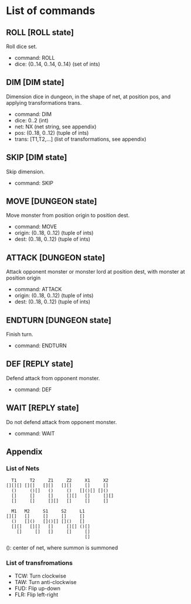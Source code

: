 # List of commands

## ROLL [ROLL state]
Roll dice set.
- command: ROLL
- dice:    {0..14, 0..14, 0..14} (set of ints)

## DIM [DIM state]
Dimension dice in dungeon, in the shape of net, at position
pos, and applying transformations trans.
- command: DIM
- dice:    0..2 (int)
- net:     NX (net string, see appendix)
- pos:     (0..18, 0..12) (tuple of ints)
- trans:   [T1,T2,...] (list of transformations, see appendix)

## SKIP [DIM state]
Skip dimension.
- command: SKIP

## MOVE [DUNGEON state]
Move monster from position origin to position dest.
- command: MOVE
- origin:  (0..18, 0..12) (tuple of ints)
- dest:    (0..18, 0..12) (tuple of ints)

## ATTACK [DUNGEON state]
Attack opponent monster or monster lord at position dest, 
with monster at position origin
- command: ATTACK
- origin:  (0..18, 0..12) (tuple of ints)
- dest:    (0..18, 0..12) (tuple of ints)

## ENDTURN [DUNGEON state]
Finish turn.
- command: ENDTURN

## DEF [REPLY state]
Defend attack from opponent monster.
- command: DEF

## WAIT [REPLY state]
Do not defend attack from opponent monster.
- command: WAIT

## Appendix

### List of Nets
```
  T1     T2     Z1     Z2     X1     X2  
[][][] [][]   [][]   [][]     []     []  
  ()     ()[]   ()     ()   []()[] []()  
  []     []     []     [][]   []     [][]
  []     []     [][]   []     []     []  
                                         
  M1   M2     S1     S2     L1           
[][]   []     []     []     []           
  ()   []()   []()[] []()   []           
  [][]   [][]   []     [][] ()[]         
    []     []   []     []     []         
                              []         
```

(): center of net, where summon is summoned

### List of transfromations
- TCW: Turn clockwise
- TAW: Turn anti-clockwise
- FUD: Flip up-down
- FLR: Flip left-right
